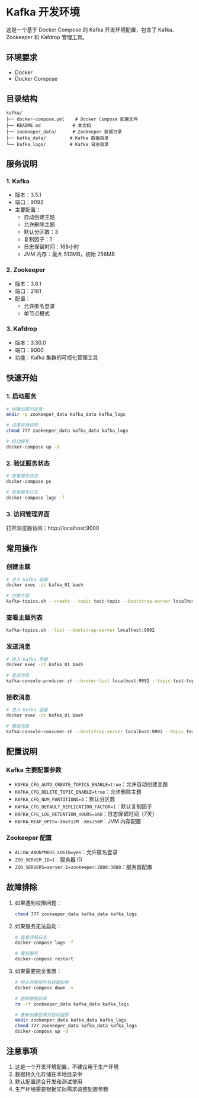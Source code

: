 # Kafka 开发环境

这是一个基于 Docker Compose 的 Kafka 开发环境配置，包含了 Kafka、Zookeeper 和 Kafdrop 管理工具。

## 环境要求

- Docker
- Docker Compose

## 目录结构

```
kafka/
├── docker-compose.yml    # Docker Compose 配置文件
├── README.md            # 本文档
├── zookeeper_data/      # Zookeeper 数据目录
├── kafka_data/         # Kafka 数据目录
└── kafka_logs/         # Kafka 日志目录
```

## 服务说明

### 1. Kafka
- 版本：3.5.1
- 端口：9092
- 主要配置：
  - 自动创建主题
  - 允许删除主题
  - 默认分区数：3
  - 复制因子：1
  - 日志保留时间：168小时
  - JVM 内存：最大 512MB，初始 256MB

### 2. Zookeeper
- 版本：3.8.1
- 端口：2181
- 配置：
  - 允许匿名登录
  - 单节点模式

### 3. Kafdrop
- 版本：3.30.0
- 端口：9000
- 功能：Kafka 集群的可视化管理工具

## 快速开始

### 1. 启动服务

```bash
# 创建必要的目录
mkdir -p zookeeper_data kafka_data kafka_logs

# 设置目录权限
chmod 777 zookeeper_data kafka_data kafka_logs

# 启动服务
docker-compose up -d
```

### 2. 验证服务状态

```bash
# 查看服务状态
docker-compose ps

# 查看服务日志
docker-compose logs -f
```

### 3. 访问管理界面

打开浏览器访问：http://localhost:9000

## 常用操作

### 创建主题

```bash
# 进入 Kafka 容器
docker exec -it kafka_01 bash

# 创建主题
kafka-topics.sh --create --topic test-topic --bootstrap-server localhost:9092 --partitions 3 --replication-factor 1
```

### 查看主题列表

```bash
kafka-topics.sh --list --bootstrap-server localhost:9092
```

### 发送消息

```bash
# 进入 Kafka 容器
docker exec -it kafka_01 bash

# 发送消息
kafka-console-producer.sh --broker-list localhost:9092 --topic test-topic
```

### 接收消息

```bash
# 进入 Kafka 容器
docker exec -it kafka_01 bash

# 接收消息
kafka-console-consumer.sh --bootstrap-server localhost:9092 --topic test-topic --from-beginning
```

## 配置说明

### Kafka 主要配置参数

- `KAFKA_CFG_AUTO_CREATE_TOPICS_ENABLE=true`：允许自动创建主题
- `KAFKA_CFG_DELETE_TOPIC_ENABLE=true`：允许删除主题
- `KAFKA_CFG_NUM_PARTITIONS=3`：默认分区数
- `KAFKA_CFG_DEFAULT_REPLICATION_FACTOR=1`：默认复制因子
- `KAFKA_CFG_LOG_RETENTION_HOURS=168`：日志保留时间（7天）
- `KAFKA_HEAP_OPTS=-Xmx512M -Xms256M`：JVM 内存配置

### Zookeeper 配置

- `ALLOW_ANONYMOUS_LOGIN=yes`：允许匿名登录
- `ZOO_SERVER_ID=1`：服务器 ID
- `ZOO_SERVERS=server.1=zookeeper:2888:3888`：服务器配置

## 故障排除

1. 如果遇到权限问题：
   ```bash
   chmod 777 zookeeper_data kafka_data kafka_logs
   ```

2. 如果服务无法启动：
   ```bash
   # 查看详细日志
   docker-compose logs -f
   
   # 重启服务
   docker-compose restart
   ```

3. 如果需要完全重置：
   ```bash
   # 停止并删除所有容器和卷
   docker-compose down -v
   
   # 删除数据目录
   rm -rf zookeeper_data kafka_data kafka_logs
   
   # 重新创建目录并启动服务
   mkdir zookeeper_data kafka_data kafka_logs
   chmod 777 zookeeper_data kafka_data kafka_logs
   docker-compose up -d
   ```

## 注意事项

1. 这是一个开发环境配置，不建议用于生产环境
2. 数据持久化存储在本地目录中
3. 默认配置适合开发和测试使用
4. 生产环境需要根据实际需求调整配置参数 